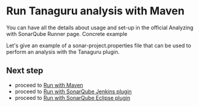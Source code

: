 # Run Tanaguru analysis with Maven

You can have all the details about usage and set-up in the official Analyzing with SonarQube Runner page.
Concrete example

Let's give an example of a sonar-project.properties file that can be used to perform an analysis with the Tanaguru plugin.

## Next step

* proceed to [Run with Maven](run-with-sonar-runner.md)
* proceed to [Run with SonarQube Jenkins plugin](run-with-jenkins.md)
* proceed to [Run with SonarQube Eclipse plugin](run-with-eclipse.md)
